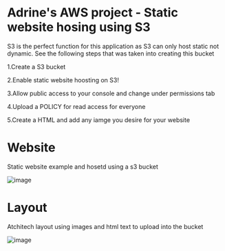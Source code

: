 <h1> Adrine's AWS project - Static website hosing using S3 </h1>

<p> S3 is the perfect function for this application as S3 can only host static not dynamic. 
See the following steps that was taken into creating this bucket
</p>

<p> 
  1.Create a S3 bucket</p>
 <p> 2.Enable static website hoosting on S3! </p>
<p>3.Allow public access to your console and change under permissions tab </p>
<p>4.Upload a POLICY for read access for everyone</p>
<p>5.Create a HTML and add any iamge you desire for your website</p>
<h1> Website </h1>
<p> Static website example and hosetd using a s3 bucket</p>


![image](https://github.com/user-attachments/assets/8e1c74cb-a3dd-45c7-a932-389dfd6a2537)


<h1> Layout</h1>

<p> Atchitech layout using images and html text to upload into the bucket </p>

![image](https://github.com/user-attachments/assets/408c96fb-1c59-4bd3-8032-b3ed055622b1)


